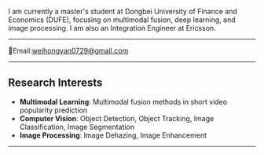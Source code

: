 I am currently a master's student at Dongbei University of Finance and Economics (DUFE), focusing on multimodal fusion, deep learning, and image processing. I am also an Integration Engineer at Ericsson.

---

📧Email:[weihongyan0729@gmail.com](mailto:weihongyan0729@gmail.com)

---

## Research Interests

- **Multimodal Learning**: Multimodal fusion methods in short video popularity prediction
- **Computer Vision**: Object Detection, Object Tracking, Image Classification, Image Segmentation
- **Image Processing**: Image Dehazing, Image Enhancement

---